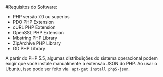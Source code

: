 
#Requisitos do Software:

* PHP versão 7.0 ou superios
* PDO PHP Extension
* cURL PHP Extension
* OpenSSL PHP Extension
* Mbstring PHP Library
* ZipArchive PHP Library
* GD PHP Library

A partir do PHP 5.5, algumas distribuições do sistema operacional podem exigir que você instale manualmente a extensão JSON do PHP.
Ao usar o Ubuntu, isso pode ser feito via `` apt-get install php5-json``.

